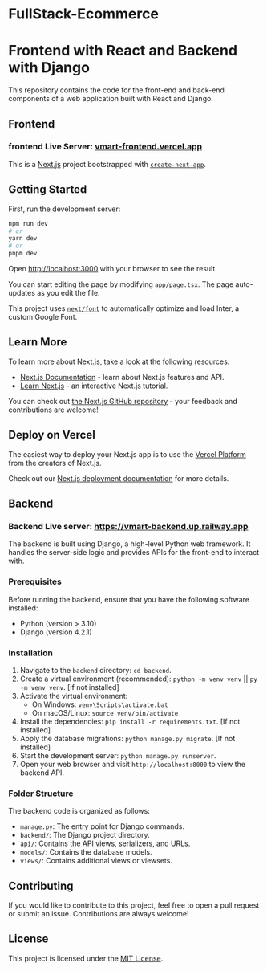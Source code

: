 # FullStack-Ecommerce
# Frontend with React and Backend with Django

This repository contains the code for the front-end and back-end components of a web application built with React and Django.

## Frontend

### frontend Live Server: [vmart-frontend.vercel.app](https://vmart-frontend.vercel.app/)


This is a [Next.js](https://nextjs.org/) project bootstrapped with [`create-next-app`](https://github.com/vercel/next.js/tree/canary/packages/create-next-app).

## Getting Started

First, run the development server:

```bash
npm run dev
# or
yarn dev
# or
pnpm dev
```

Open [http://localhost:3000](http://localhost:3000) with your browser to see the result.

You can start editing the page by modifying `app/page.tsx`. The page auto-updates as you edit the file.

This project uses [`next/font`](https://nextjs.org/docs/basic-features/font-optimization) to automatically optimize and load Inter, a custom Google Font.

## Learn More

To learn more about Next.js, take a look at the following resources:

- [Next.js Documentation](https://nextjs.org/docs) - learn about Next.js features and API.
- [Learn Next.js](https://nextjs.org/learn) - an interactive Next.js tutorial.

You can check out [the Next.js GitHub repository](https://github.com/vercel/next.js/) - your feedback and contributions are welcome!

## Deploy on Vercel

The easiest way to deploy your Next.js app is to use the [Vercel Platform](https://vercel.com/new?utm_medium=default-template&filter=next.js&utm_source=create-next-app&utm_campaign=create-next-app-readme) from the creators of Next.js.

Check out our [Next.js deployment documentation](https://nextjs.org/docs/deployment) for more details.


## Backend

### Backend Live server: https://vmart-backend.up.railway.app

The backend is built using Django, a high-level Python web framework. It handles the server-side logic and provides APIs for the front-end to interact with.

### Prerequisites

Before running the backend, ensure that you have the following software installed:

- Python (version > 3.10)
- Django (version 4.2.1)

### Installation

1. Navigate to the `backend` directory: `cd backend`.
2. Create a virtual environment (recommended): `python -m venv venv` || `py -m venv venv`. [If not installed]
3. Activate the virtual environment:
   - On Windows: `venv\Scripts\activate.bat`
   - On macOS/Linux: `source venv/bin/activate`
4. Install the dependencies: `pip install -r requirements.txt`. [If not installed]
5. Apply the database migrations: `python manage.py migrate`.  [If not installed]
6. Start the development server: `python manage.py runserver`.
7. Open your web browser and visit `http://localhost:8000` to view the backend API.

### Folder Structure

The backend code is organized as follows:

- `manage.py`: The entry point for Django commands.
- `backend/`: The Django project directory.
- `api/`: Contains the API views, serializers, and URLs.
- `models/`: Contains the database models.
- `views/`: Contains additional views or viewsets.

## Contributing

If you would like to contribute to this project, feel free to open a pull request or submit an issue. Contributions are always welcome!

## License

This project is licensed under the [MIT License](LICENSE).

